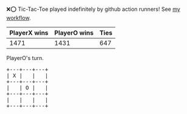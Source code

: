 :x::o: Tic-Tac-Toe played indefinitely by github action runners! See [my workflow](.github/workflows/play.yaml).

|PlayerX wins|PlayerO wins|Ties|
|-|-|-|
|1471|1431|647|

PlayerO's turn.

<pre>
+---+---+---+
| X |   |   |
+---+---+---+
|   | O |   |
+---+---+---+
|   |   |   |
+---+---+---+
</pre>